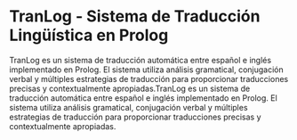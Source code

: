 # TranLog - Sistema de Traducción Lingüística en Prolog 

TranLog es un sistema de traducción automática entre español e inglés implementado en Prolog. El sistema utiliza análisis gramatical, conjugación verbal y múltiples estrategias de traducción para proporcionar traducciones precisas y contextualmente apropiadas.TranLog es un sistema de traducción automática entre español e inglés implementado en Prolog. El sistema utiliza análisis gramatical, conjugación verbal y múltiples estrategias de traducción para proporcionar traducciones precisas y contextualmente apropiadas.
